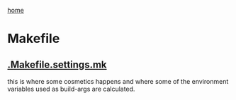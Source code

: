 [home](../README.md)

# Makefile 









## [.Makefile.settings.mk](./.makefile.settings.html)

this is where some cosmetics happens and where some of the environment variables used as build-args are calculated.

